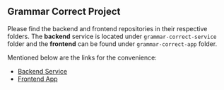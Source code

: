 ## Grammar Correct Project

Please find the backend and frontend repositories in their respective folders. The **backend** service is located under `grammar-correct-service` folder and the **frontend** can be found under `grammar-correct-app` folder.

Mentioned below are the links for the convenience:

- [Backend Service](https://github.com/mhshahzad/grammar-correct-project/tree/main/grammar-correct-service)
- [Frontend App](https://github.com/mhshahzad/grammar-correct-project/tree/main/grammar-correct-app)

